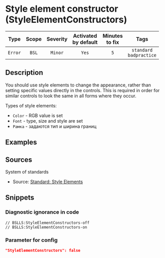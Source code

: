 # Style element constructor (StyleElementConstructors)

|  Type   | Scope | Severity | Activated<br>by default | Minutes<br>to fix |               Tags                |
|:-------:|:-----:|:--------:|:-----------------------------:|:-----------------------:|:---------------------------------:|
| `Error` | `BSL` | `Minor`  |             `Yes`             |           `5`           | `standard`<br>`badpractice` |

<!-- Блоки выше заполняются автоматически, не трогать -->
## Description
You should use style elements to change the appearance, rather than setting specific values directly in the controls. This is required in order for similar controls to look the same in all forms where they occur.

Types of style elements:

* `Color` - RGB value is set
* `Font` - type, size and style are set
* `Рамка` - задаются тип и ширина границ

## Examples
<!-- В данном разделе приводятся примеры, на которые диагностика срабатывает, а также можно привести пример, как можно исправить ситуацию -->

## Sources
System of standards
* Source: [Standard: Style Elements](https://its.1c.ru/db/v8std#content:667:hdoc)

## Snippets

<!-- Блоки ниже заполняются автоматически, не трогать -->
### Diagnostic ignorance in code

```bsl
// BSLLS:StyleElementConstructors-off
// BSLLS:StyleElementConstructors-on
```

### Parameter for config

```json
"StyleElementConstructors": false
```
